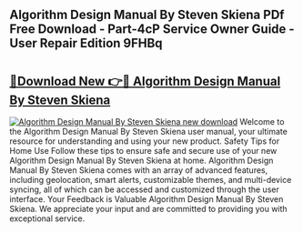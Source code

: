 ## Algorithm Design Manual By Steven Skiena PDf Free Download - Part-4cP Service Owner Guide - User Repair Edition 9FHBq

# <h2><a href="http://cf14373.oget.top/?id=Algorithm+Design+Manual+By+Steven+Skiena">🔗Download New 👉🔴 Algorithm Design Manual By Steven Skiena</a></h2>

[![Algorithm Design Manual By Steven Skiena new download](https://i.imgur.com/5g1atiW.png)](http://cf14373.oget.top/?id=Algorithm+Design+Manual+By+Steven+Skiena)
Welcome to the Algorithm Design Manual By Steven Skiena user manual, your ultimate resource for understanding and using your new product. Safety Tips for Home Use Follow these tips to ensure safe and secure use of your new Algorithm Design Manual By Steven Skiena at home. Algorithm Design Manual By Steven Skiena comes with an array of advanced features, including geolocation, smart alerts, customizable themes, and multi-device syncing, all of which can be accessed and customized through the user interface. Your Feedback is Valuable Algorithm Design Manual By Steven Skiena. We appreciate your input and are committed to providing you with exceptional service.
